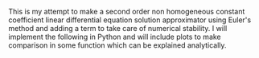 This is my attempt to make a second order non homogeneous constant coefficient linear differential equation solution approximator using Euler's method and adding a term to take care of numerical stability. I will implement the following in Python and will include plots to make comparison in some function which can be explained analytically.